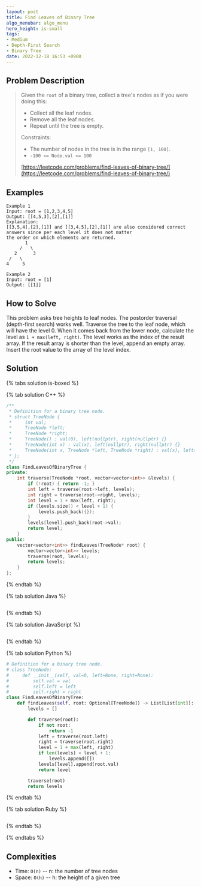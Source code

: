 ```yaml
---
layout: post
title: Find Leaves of Binary Tree
algo_menubar: algo_menu
hero_height: is-small
tags:
- Medium
- Depth-First Search
- Binary Tree
date: 2022-12-18 16:53 +0900
---
```

## Problem Description
> Given the `root` of a binary tree, collect a tree's nodes as if you were doing this:
> - Collect all the leaf nodes.
> - Remove all the leaf nodes.
> - Repeat until the tree is empty.
>
> Constraints:
> - The number of nodes in the tree is in the range `[1, 100]`.
> - `-100 <= Node.val <= 100`
>
> [https://leetcode.com/problems/find-leaves-of-binary-tree/](https://leetcode.com/problems/find-leaves-of-binary-tree/)

## Examples
```
Example 1
Input: root = [1,2,3,4,5]
Output: [[4,5,3],[2],[1]]
Explanation:
[[3,5,4],[2],[1]] and [[3,4,5],[2],[1]] are also considered correct answers since per each level it does not matter
the order on which elements are returned.
       1
     /   \
   2      3
 /   \
4     5
```

```
Example 2
Input: root = [1]
Output: [[1]]
```

## How to Solve
This problem asks tree heights to leaf nodes.
The postorder traversal (depth-first search) works well.
Traverse the tree to the leaf node, which will have the level 0.
When it comes back from the lower node, calculate the level as `1 + max(left, right)`.
The level works as the index of the result array.
If the result array is shorter than the level, append an empty array.
Insert the root value to the array of the level index.

## Solution

{% tabs solution is-boxed %}

{% tab solution C++ %}
```cpp
/**
 * Definition for a binary tree node.
 * struct TreeNode {
 *     int val;
 *     TreeNode *left;
 *     TreeNode *right;
 *     TreeNode() : val(0), left(nullptr), right(nullptr) {}
 *     TreeNode(int x) : val(x), left(nullptr), right(nullptr) {}
 *     TreeNode(int x, TreeNode *left, TreeNode *right) : val(x), left(left), right(right) {}
 * };
 */
class FindLeavesOfBinaryTree {
private:
    int traverse(TreeNode *root, vector<vector<int>> &levels) {
        if (!root) { return -1; }
        int left = traverse(root->left, levels);
        int right = traverse(root->right, levels);
        int level = 1 + max(left, right);
        if (levels.size() < level + 1) {
            levels.push_back({});
        }
        levels[level].push_back(root->val);
        return level;
    }
public:
    vector<vector<int>> findLeaves(TreeNode* root) {
        vector<vector<int>> levels;
        traverse(root, levels);
        return levels;
    }
};
```
{% endtab %}

{% tab solution Java %}
```java

```
{% endtab %}

{% tab solution JavaScript %}
```js

```
{% endtab %}

{% tab solution Python %}
```python
# Definition for a binary tree node.
# class TreeNode:
#     def __init__(self, val=0, left=None, right=None):
#         self.val = val
#         self.left = left
#         self.right = right
class FindLeavesOfBinaryTree:
    def findLeaves(self, root: Optional[TreeNode]) -> List[List[int]]:
        levels = []

        def traverse(root):
            if not root:
                return -1
            left = traverse(root.left)
            right = traverse(root.right)
            level = 1 + max(left, right)
            if len(levels) < level + 1:
                levels.append([])
            levels[level].append(root.val)
            return level

        traverse(root)
        return levels
```
{% endtab %}

{% tab solution Ruby %}
```ruby

```
{% endtab %}

{% endtabs %}



## Complexities
- Time: `O(n)`  -- n: the number of tree nodes
- Space: `O(h)` -- h: the height of a given tree
